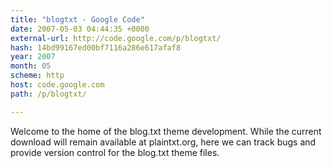 ```yaml
---
title: "blogtxt - Google Code"
date: 2007-05-03 04:44:35 +0000
external-url: http://code.google.com/p/blogtxt/
hash: 14bd99167ed00bf7116a286e617afaf8
year: 2007
month: 05
scheme: http
host: code.google.com
path: /p/blogtxt/

---
```


Welcome to the home of the blog.txt theme development. While the current download will remain available at plaintxt.org, here we can track bugs and provide version control for the blog.txt theme files.
